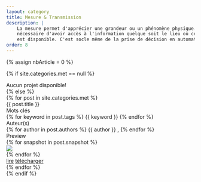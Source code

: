 ```yaml
---
layout: category
title: Mesure & Transmission
description: |
    La mesure permet d'apprécier une grandeur ou un phénomène physique. Il est alors 
    nécessaire d'avoir accès à l'information quelque soit le lieu où cette derniere 
    est disponible. C'est socle même de la prise de décision en automatique.
order: 8
---
```

{% assign nbArticle = 0 %}

{% if site.categories.met == null %}
<div class="row"> Aucun projet disponible! </div>
{% else %}
<div class="row">
{% for post in site.categories.met %}
<div class="col m6 s12">
<div class="card white">
<div class="card-content grey-text text-darken-2">
<span class="card-title"> {{ post.title }} </span>
<div class="row">
<div class="project-h">Mots clés</div> 
<div>
<!-- keywords -->
{% for keyword in post.tags %}
<span class="keyword"> {{ keyword }} </span>
{% endfor %}
</div>
<div class="project-h">Auteur(s)</div>
<div>
<!-- authors name -->
{% for author in post.authors %}
<span class="author"> {{ author }} </span>, 
{% endfor %}
</div>
</div>
<div class="row">
<div class="project-h">Preview</div>
{% for snapshot in post.snapshot %}
<div class="col l6 m6 s12">
    <img class="responsive-img" src="/images/{{ snapshot }}" />
</div>
{% endfor %}
</div>
<div class="card-action">
<a href="#" class="grey-text darken-3">lire</a>
<a href="/downloads/{{ post.download }}" class="grey-text darken-3">télécharger</a>
</div>
</div>
</div>
</div>
    {% endfor %}
</div>
{% endif %}


